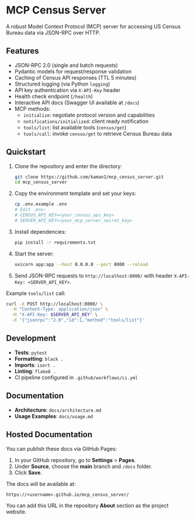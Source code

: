 # MCP Census Server

A robust Model Context Protocol (MCP) server for accessing US Census Bureau data via JSON-RPC over HTTP.

## Features

- JSON-RPC 2.0 (single and batch requests)
- Pydantic models for request/response validation
- Caching of Census API responses (TTL 5 minutes)
- Structured logging (via Python `logging`)
- API key authentication via `X-API-Key` header
- Health check endpoint (`/health`)
- Interactive API docs (Swagger UI available at `/docs`)
- MCP methods:
  - `initialize`: negotiate protocol version and capabilities
  - `notifications/initialized`: client ready notification
  - `tools/list`: list available tools (`census/get`)
  - `tools/call`: invoke `census/get` to retrieve Census Bureau data

## Quickstart

1. Clone the repository and enter the directory:
   ```bash
   git clone https://github.com/kaman1/mcp_census_server.git
   cd mcp_census_server
   ```
2. Copy the environment template and set your keys:
   ```bash
   cp .env.example .env
   # Edit .env:
   # CENSUS_API_KEY=<your_census_api_key>
   # SERVER_API_KEY=<your_mcp_server_secret_key>
   ```
3. Install dependencies:
   ```bash
   pip install -r requirements.txt
   ```
4. Start the server:
   ```bash
   uvicorn app:app --host 0.0.0.0 --port 8000 --reload
   ```
5. Send JSON-RPC requests to `http://localhost:8000/` with header `X-API-Key: <SERVER_API_KEY>`.

Example `tools/list` call:
```bash
curl -X POST http://localhost:8000/ \
  -H "Content-Type: application/json" \
  -H "X-API-Key: $SERVER_API_KEY" \
  -d '{"jsonrpc":"2.0","id":1,"method":"tools/list"}'
```

## Development

- **Tests**: `pytest`
- **Formatting**: `black .`
- **Imports**: `isort .`
- **Linting**: `flake8 .`
- CI pipeline configured in `.github/workflows/ci.yml`

## Documentation

- **Architecture**: `docs/architecture.md`
- **Usage Examples**: `docs/usage.md`

## Hosted Documentation

You can publish these docs via GitHub Pages:

1. In your GitHub repository, go to **Settings** > **Pages**.
2. Under **Source**, choose the **main** branch and `/docs` folder.
3. Click **Save**.

The docs will be available at:

    https://<username>.github.io/mcp_census_server/

You can add this URL in the repository **About** section as the project website.